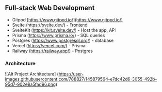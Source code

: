 ## Full-stack Web Development

- Gitpod [https://www.gitpod.io/](https://www.gitpod.io/)
- Svelte (https://svelte.dev/) - Frontend
- SvelteKit (https://kit.svelte.dev/) - Host the app, API
- Prisma (https://www.prisma.io/) - SQL queries
- Postgres (https://www.postgresql.org/) - database
- Vercel (https://vercel.com/) - Prisma
- Railway (https://railway.app/) - Postgres

### Architecture

![Alt Project Architecture] (https://user-images.githubusercontent.com/788827/145879564-e7dc42d6-3055-492b-95d7-902e9a5fad96.png)
